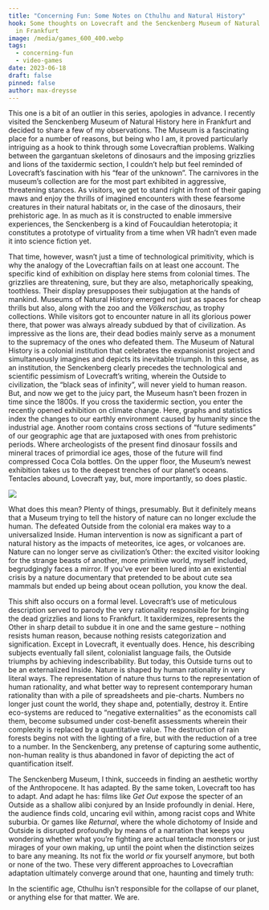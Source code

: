 ```yaml
---
title: "Concerning Fun: Some Notes on Cthulhu and Natural History"
hook: Some thoughts on Lovecraft and the Senckenberg Museum of Natural History
  in Frankfurt
image: /media/games_600_400.webp
tags:
  - concerning-fun
  - video-games
date: 2023-06-18
draft: false
pinned: false
author: max-dreysse
---
```

This one is a bit of an outlier in this series, apologies in advance. I recently visited the Senckenberg Museum of Natural History here in Frankfurt and decided to share a few of my observations. The Museum is a fascinating place for a number of reasons, but being who I am, it proved particularly intriguing as a hook to think through some Lovecraftian problems. Walking between the gargantuan skeletons of dinosaurs and the imposing grizzlies and lions of the taxidermic section, I couldn’t help but feel reminded of Lovecraft’s fascination with his “fear of the unknown”. The carnivores in the museum’s collection are for the most part exhibited in aggressive, threatening stances. As visitors, we get to stand right in front of their gaping maws and enjoy the thrills of imagined encounters with these fearsome creatures in their natural habitats or, in the case of the dinosaurs, their prehistoric age. In as much as it is constructed to enable immersive experiences, the Senckenberg is a kind of Foucauldian heterotopia; it constitutes a prototype of virtuality from a time when VR hadn’t even made it into science fiction yet.

That time, however, wasn’t just a time of technological primitivity, which is why the analogy of the Lovecraftian fails on at least one account. The specific kind of exhibition on display here stems from colonial times. The grizzlies are threatening, sure, but they are also, metaphorically speaking, toothless. Their display presupposes their subjugation at the hands of mankind. Museums of Natural History emerged not just as spaces for cheap thrills but also, along with the zoo and the *Völkerschau*, as trophy collections. While visitors got to encounter nature in all its glorious power there, that power was always already subdued by that of civilization. As impressive as the lions are, their dead bodies mainly serve as a monument to the supremacy of the ones who defeated them. The Museum of Natural History is a colonial institution that celebrates the expansionist project and simultaneously imagines and depicts its inevitable triumph. In this sense, as an institution, the Senckenberg clearly precedes the technological and scientific pessimism of Lovecraft’s writing, wherein the Outside to civilization, the “black seas of infinity”, will never yield to human reason. But, and now we get to the juicy part, the Museum hasn’t been frozen in time since the 1800s. If you cross the taxidermic section, you enter the recently opened exhibition on climate change. Here, graphs and statistics index the changes to our earthly environment caused by humanity since the industrial age. Another room contains cross sections of “future sediments” of our geographic age that are juxtaposed with ones from prehistoric periods. Where archeologists of the present find dinosaur fossils and mineral traces of primordial ice ages, those of the future will find compressed Coca Cola bottles. On the upper floor, the Museum’s newest exhibition takes us to the deepest trenches of our planet’s oceans. Tentacles abound, Lovecraft yay, but, more importantly, so does plastic.

![](/media/photo_2023-05-25_14-14-28-1-.jpg)

What does this mean? Plenty of things, presumably. But it definitely means that a Museum trying to tell the history of nature can no longer exclude the human. The defeated Outside from the colonial era makes way to a universalized Inside. Human intervention is now as significant a part of natural history as the impacts of meteorites, ice ages, or volcanoes are. Nature can no longer serve as civilization’s Other: the excited visitor looking for the strange beasts of another, more primitive world, myself included, begrudgingly faces a mirror. If you've ever been lured into an existential crisis by a nature documentary that pretended to be about cute sea mammals but ended up being about ocean pollution, you know the deal.

This shift also occurs on a formal level. Lovecraft’s use of meticulous description served to parody the very rationality responsible for bringing the dead grizzlies and lions to Frankfurt. It taxidermizes, represents the Other in sharp detail to subdue it in one and the same gesture – nothing resists human reason, because nothing resists categorization and signification. Except in Lovecraft, it eventually does. Hence, his describing subjects eventually fall silent, colonialist language fails, the Outside triumphs by achieving indescribability. But today, this Outside turns out to be an externalized Inside. Nature is shaped by human rationality in very literal ways. The representation of nature thus turns to the representation of human rationality, and what better way to represent contemporary human rationality than with a pile of spreadsheets and pie-charts. Numbers no longer just count the world, they shape and, potentially, destroy it. Entire eco-systems are reduced to “negative externalities” as the economists call them, become subsumed under cost-benefit assessments wherein their complexity is replaced by a quantitative value. The destruction of rain forests begins not with the lighting of a fire, but with the reduction of a tree to a number. In the Senckenberg, any pretense of capturing some authentic, non-human reality is thus abandoned in favor of depicting the act of quantification itself.

The Senckenberg Museum, I think, succeeds in finding an aesthetic worthy of the Anthropocene. It has adapted. By the same token, Lovecraft too has to adapt. And adapt he has: films like *Get Out* expose the specter of an Outside as a shallow alibi conjured by an Inside profoundly in denial. Here, the audience finds cold, uncaring evil within, among racist cops and White suburbia. Or games like *Returnal*, where the whole dichotomy of Inside and Outside is disrupted profoundly by means of a narration that keeps you wondering whether what you’re fighting are actual tentacle monsters or just mirages of your own making, up until the point when the distinction seizes to bare any meaning. Its not fix the world *or* fix yourself anymore, but both or none of the two. These very different approaches to Lovecraftian adaptation ultimately converge around that one, haunting and timely truth:

In the scientific age, Cthulhu isn’t responsible for the collapse of our planet, or anything else for that matter. We are.
